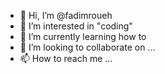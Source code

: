 - 👋 Hi, I’m @fadimroueh
- 👀 I’m interested in "coding"
- 🌱 I’m currently learning how to 
- 💞️ I’m looking to collaborate on ...
- 📫 How to reach me ...

<!---
fadimroueh/fadimroueh is a ✨ special ✨ repository because its `README.md` (this file) appears on your GitHub profile.
You can click the Preview link to take a look at your changes.
--->
